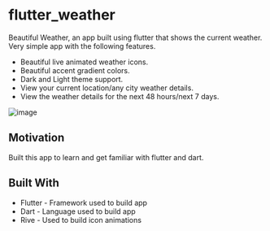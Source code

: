 # flutter_weather

Beautiful Weather, an app built using flutter that shows the current weather.
Very simple app with the following features.
- Beautiful live animated weather icons.
- Beautiful accent gradient colors.
- Dark and Light theme support.
- View your current location/any city weather details.
- View the weather details for the next 48 hours/next 7 days.

![image](https://user-images.githubusercontent.com/54151865/123303835-70194d00-d548-11eb-8ea1-155f30f6d3fd.png)
## Motivation
Built this app to learn and get familiar with flutter and dart.

## Built With
- Flutter - Framework used to build app
- Dart - Language used to build app
- Rive - Used to build icon animations
